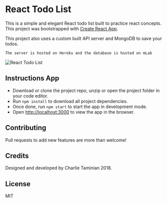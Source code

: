 # React Todo List

This is a simple and elegant React todo list built to practice react concepts.<br>
This project was bootstrapped with [Create React App](https://github.com/facebookincubator/create-react-app).

This project also uses a custom built API server and MongoDB to save your todos.<br>

`The server is hosted on Heroku and the database is hosted on mLab`

![React Todo List](https://ctaminian.github.io/img/mvc-todo.jpg)

## Instructions App

- Download or clone the project repo, unzip or open the project folder in your code editor.
- Run `npm install` to download all project dependencies.
- Once done, run `npm start` to start the app in development mode.
- Open [http://localhost:3000](http://localhost:3000) to view the app in the browser.

## Contributing

Pull requests to add new features are more than welcome!

## Credits

Designed and developed by Charlie Taminian 2018.

## License

MIT
